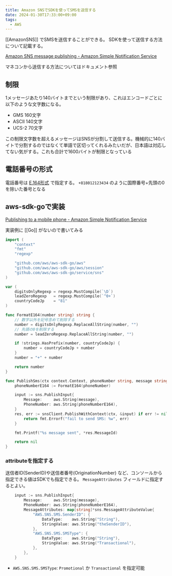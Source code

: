 ```yaml
---
title: Amazon SNSでSDKを使ってSMSを送信する
date: 2024-01-30T17:33:00+09:00
tags:
  - AWS
---
```


[[AmazonSNS]] でSMSを送信することができる。
SDKを使って送信する方法について記載する。

[Amazon SNS message publishing - Amazon Simple Notification Service](https://docs.aws.amazon.com/sns/latest/dg/sns-publishing.html)

マネコンから送信する方法についてはドキュメント参照

## 制限

1メッセージあたり140バイトまでという制限があり、これはエンコードごとに以下のような文字数になる。
- GMS 160文字
- ASCII 140文字
- UCS-2 70文字

この制限文字数を超えるメッセージはSNSが分割して送信する。機械的に140バイトで分割するのではなくて単語で区切ってくれるみたいだが、日本語は対応してない気がする。これも合計で1600バイトが制限となっている

## 電話番号の形式

電話番号は [E.164形式](https://www.nic.ad.jp/ja/basics/terms/E164.html) で指定する。
`+818012123434` のように国際番号+先頭の0を除いた番号となる

## aws-sdk-goで実装

[Publishing to a mobile phone - Amazon Simple Notification Service](https://docs.aws.amazon.com/sns/latest/dg/sms_publish-to-phone.html)

実装例に [[Go]] がないので書いてみる

```go
import (
	"context"
	"fmt"
	"regexp"

	"github.com/aws/aws-sdk-go/aws"
	"github.com/aws/aws-sdk-go/aws/session"
	"github.com/aws/aws-sdk-go/service/sns"
)

var (
	digitsOnlyRegexp = regexp.MustCompile(`\D`)
	leadZeroRegexp   = regexp.MustCompile(`^0+`)
	countryCodeJp    = "81"
)

func FormatE164(number string) string {
	// 数字以外を記号含めて削除する
	number = digitsOnlyRegexp.ReplaceAllString(number, "")
	// 先頭の0を削除する
	number = leadZeroRegexp.ReplaceAllString(number, "")

	if !strings.HasPrefix(number, countryCodeJp) {
		number = countryCodeJp + number
	}
	number = "+" + number

	return number
}

func PublishSms(ctx context.Context, phoneNumber string, message string) (err error) {
	phoneNumberE164 := FormatE164(phoneNumber)

	input := sns.PublishInput{
		Message:     aws.String(message),
		PhoneNumber: aws.String(phoneNumberE164),
	}
	res, err := snsClient.PublishWithContext(ctx, &input) if err != nil {
		return fmt.Errorf("fail to send SMS: %w", err)
	}

	fmt.Printf("%s message sent", *res.MessageId)

	return nil
}
```

### attributeを指定する

送信者ID(SenderID)や送信者番号(OriginationNumber) など、コンソールから指定できる値はSDKでも指定できる。
`MessageAttributes` フィールドに指定するとよい。

```go
	input := sns.PublishInput{
		Message:     aws.String(message),
		PhoneNumber: aws.String(phoneNumberE164),
		MessageAttributes: map[string]*sns.MessageAttributeValue{
			"AWS.SNS.SMS.SenderID": {
				DataType:    aws.String("String"),
				StringValue: aws.String("theSenderID"),
			},
			"AWS.SNS.SMS.SMSType": {
				DataType:    aws.String("String"),
				StringValue: aws.String("Transactional"),
			},
		},
	}
```

- `AWS.SNS.SMS.SMSType`: `Promotional` か `Transactional` を指定可能
